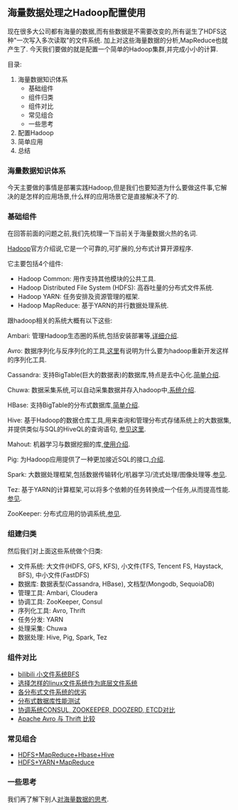 ## 海量数据处理之Hadoop配置使用

现在很多大公司都有海量的数据,而有些数据是不需要改变的,所有诞生了HDFS这种"一次写入多次读取"的文件系统.
加上对这些海量数据的分析,MapReduce也就产生了.
今天我们要做的就是配置一个简单的Hadoop集群,并完成小小的计算.

目录:

1. 海量数据知识体系
    - 基础组件
    - 组件归类
    - 组件对比
    - 常见组合
    - 一些思考
2. 配置Hadoop
3. 简单应用
4. 总结





### 海量数据知识体系

今天主要做的事情是部署实践Hadoop,但是我们也要知道为什么要做这件事,它解决的是怎样的应用场景,什么样的应用场景它是直接解决不了的.





### 基础组件

在回答前面的问题之前,我们先梳理一下当前关于海量数据火热的名词.

[Hadoop](http://hadoop.apache.org/)官方介绍说,它是一个可靠的,可扩展的,分布式计算开源程序.

它主要包括4个组件:

- Hadoop Common: 用作支持其他模块的公共工具.
- Hadoop Distributed File System (HDFS): 高吞吐量的分布式文件系统.
- Hadoop YARN: 任务安排及资源管理的框架.
- Hadoop MapReduce: 基于YARN的并行数据处理系统.

跟hadoop相关的系统大概有以下这些:

Ambari: 管理Hadoop生态圈的系统,包括安装部署等,[详细介绍](https://www.ibm.com/developerworks/cn/opensource/os-cn-bigdata-ambari/).

Avro: 数据序列化与反序列化的工具,[这里](http://langyu.iteye.com/blog/708568)有说明为什么要为hadoop重新开发这样的序列化工具.

Cassandra: 支持BigTable(巨大的数据表)的数据库,特点是去中心化.[简单介绍](http://yikebocai.com/2014/06/cassandra-principle/).

Chuwa: 数据采集系统,可以自动采集数据并存入hadoop中,[系统介绍](https://www.ibm.com/developerworks/cn/opensource/os-cn-chukwa/).

HBase: 支持BigTable的分布式数据库,[简单介绍](http://fangjian0423.github.io/2015/08/07/hbase-intro/).

Hive: 基于Hadoop的数据仓库工具,用来查询和管理分布式存储系统上的大数据集,并提供类似与SQL的HiveQL的查询语句,
[参见这里](http://fangjian0423.github.io/2015/07/31/hive-intro/).

Mahout: 机器学习与数据挖掘的库,[使用介绍](https://www.ibm.com/developerworks/cn/java/j-mahout/).

Pig: 为Hadoop应用提供了一种更加接近SQL的接口,[介绍](https://www.ibm.com/developerworks/cn/linux/l-apachepigdataquery/).

Spark: 大数据处理框架,包括数据传输转化/机器学习/流式处理/图像处理等.[参见](http://www.infoq.com/cn/articles/apache-spark-introduction).

Tez: 基于YARN的计算框架,可以将多个依赖的任务转换成一个任务,从而提高性能.[参见](http://www.infoq.com/cn/articles/apache-tez-saha-murthy).

ZooKeeper: 分布式应用的协调系统,[参见](https://www.ibm.com/developerworks/cn/opensource/os-cn-zookeeper/).





### 组建归类

然后我们对上面这些系统做个归类:

* 文件系统: 大文件(HDFS, GFS, KFS), 小文件(TFS, Tencent FS, Haystack, BFS), 中小文件(FastDFS)
* 数据库: 数据表型(Cassandra, HBase), 文档型(Mongodb, SequoiaDB)
* 管理工具: Ambari, Cloudera
* 协调工具: ZooKeeper, Consul
* 序列化工具: Avro, Thrift
* 任务分发: YARN
* 处理采集: Chuwa
* 数据处理: Hive, Pig, Spark, Tez





### 组件对比

* [bilibili 小文件系统BFS](http://weibo.com/ttarticle/p/show?id=2309403963119645890778)
* [选择怎样的linux文件系统作为底层文件系统](http://blog.chinaunix.net/uid-9460004-id-3294714.html)
* [各分布式文件系统的优劣](http://www.nosqlnotes.net/archives/119)
* [分布式数据库性能测试](http://www.csdn.net/article/2014-09-16/2821707-benchmark-test-of-mongodb-sequoiadb-hbase-cassandra)
* [协调系统CONSUL, ZOOKEEPER, DOOZERD, ETCD对比](https://www.consul.io/intro/vs/zookeeper.html)
* [Apache Avro 与 Thrift 比较](http://blog.csdn.net/fenglibing/article/details/6859802)





### 常见组合

* [HDFS+MapReduce+Hbase+Hive](http://www.csdn.net/article/2014-02-17/2818431-HDFS+MapReduce+Hbase)
* [HDFS+YARN+MapReduce](http://www.ibm.com/developerworks/cn/data/library/bd-yarn-intro/)





### 一些思考

我们再了解下别人[对海量数据的思考](http://blog.csdn.net/yczws1/article/category/1770499).

